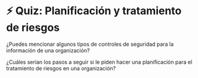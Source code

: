 # ⚡ Quiz: Planificación y tratamiento de riesgos

¿Puedes mencionar algunos tipos de controles de seguridad para la información de una organización?

¿Cuáles serían los pasos a seguir si le piden hacer una planificación para el tratamiento de riesgos en una organización?